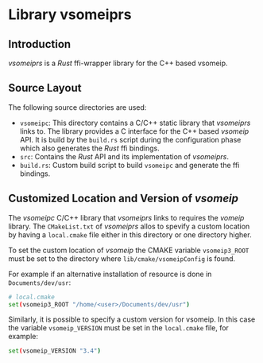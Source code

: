 # Library vsomeiprs

## Introduction 

*vsomeiprs* is a *Rust* ffi-wrapper library for the C++ based vsomeip.

## Source Layout

The following source directories are used:

- `vsomeipc`: This directory contains a C/C++ static library that *vsomeiprs* links to. The library provides a C interface for the C++ based *vsomeip* API. It is build by the `build.rs` script during the configuration phase which also generates the *Rust* ffi bindings.
- `src`: Contains the *Rust* API and its implementation of *vsomeiprs*.
- `build.rs`: Custom build script to build `vsomeipc` and generate the ffi bindings.

## Customized Location and Version of *vsomeip*

The *vsomeipc* C/C++ library that *vsomeiprs* links to requires the *vomeip* library. The `CMakeList.txt` of *vsomeiprs* allos to spevify a custom location by having a `local.cmake` file either in this directory or one directory higher.

To set the custom location of *vsomeip* the CMAKE variable `vsomeip3_ROOT` must be set to the directory where `lib/cmake/vsomeipConfig` is found.

For example if an alternative installation of resource is done in `Documents/dev/usr`:
```bash 
# local.cmake
set(vsomeip3_ROOT "/home/<user>/Documents/dev/usr")
```
Similarly, it is possible to specify a custom version 
for vsomeip. In this case the variable `vsomeip_VERSION` must be set in the `local.cmake` file, for example:
```bash 
set(vsomeip_VERSION "3.4")
```